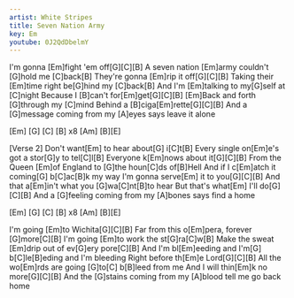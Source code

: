 ```yaml
---
artist: White Stripes
title: Seven Nation Army
key: Em
youtube: 0J2QdDbelmY
---
```


I'm gonna [Em]fight 'em off[G][C][B]
A seven nation [Em]army couldn't [G]hold me [C]back[B]
They're gonna [Em]rip it off[G][C][B]
Taking their [Em]time right be[G]hind my [C]back[B]
And I'm [Em]talking to my[G]self at [C]night
Because I [B]can't for[Em]get[G][C][B]
[Em]Back and forth [G]through my [C]mind
Behind a [B]ciga[Em]rette[G][C][B]
And a [G]message coming from my [A]eyes says leave it alone

[Em] [G] [C] [B] x8
[Am] [B][E]

[Verse 2]
Don't want[Em] to hear about[G] i[C]t[B]
Every single on[Em]e's got a stor[G]y to tel[C]l[B]
Everyone k[Em]nows about it[G][C][B]
From the Queen [Em]of England to [G]the houn[C]ds of[B]Hell
And if I c[Em]atch it coming[G] b[C]ac[B]k my way
I'm gonna serve[Em] it to you[G][C][B]
And that a[Em]in't what you [G]wa[C]nt[B]to hear
But that's what[Em] I'll do[G][C][B]
And a [G]feeling coming from my [A]bones says find a home

[Em] [G] [C] [B] x8
[Am] [B][E]

I'm going [Em]to Wichita[G][C][B]
Far from this o[Em]pera, forever [G]more[C][B]
I'm going [Em]to work the st[G]ra[C]w[B]
Make the sweat [Em]drip out of ev[G]ery pore[C][B]
And I'm bl[Em]eeding and I'm[G] b[C]le[B]eding and I'm bleeding
Right before th[Em]e Lord[G][C][B]
All the wo[Em]rds are going [G]to[C] b[B]leed from me
And I will thin[Em]k no more[G][C][B]
And the [G]stains coming from my [A]blood tell me go back home
